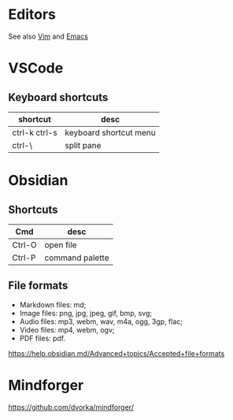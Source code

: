 
# Editors

See also [Vim](vim.md) and [Emacs](emacs.md)


# VSCode


## Keyboard shortcuts

| shortcut      | desc                   |
|------------- |---------------------- |
| ctrl-k ctrl-s | keyboard shortcut menu |
| ctrl-\\       | split pane             |


# Obsidian


## Shortcuts

| Cmd    | desc            |
|------ |--------------- |
| Ctrl-O | open file       |
| Ctrl-P | command palette |


## File formats

- Markdown files: md;
- Image files: png, jpg, jpeg, gif, bmp, svg;
- Audio files: mp3, webm, wav, m4a, ogg, 3gp, flac;
- Video files: mp4, webm, ogv;
- PDF files: pdf.

<https://help.obsidian.md/Advanced+topics/Accepted+file+formats>


# Mindforger

<https://github.com/dvorka/mindforger/>
